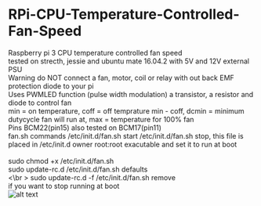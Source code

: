 # RPi-CPU-Temperature-Controlled-Fan-Speed
Raspberry pi 3 CPU temperature controlled fan speed</br >
tested on strecth, jessie and ubuntu mate 16.04.2 with 5V and 12V external PSU</br >
Warning do NOT connect a fan, motor, coil or relay with out back EMF protection diode to your pi</br >
Uses PWMLED function (pulse width modulation) a transistor, a resistor and diode to control fan</br >
min = on temperature, coff = off temprature min - coff, dcmin = minimum dutycycle fan will run at, max = temperature for 100% fan  </br > 
Pins BCM22(pin15) also tested on BCM17(pin11)</br >
fan.sh commands /etc/init.d/fan.sh start /etc/init.d/fan.sh stop, this file is placed in /etc/init.d owner root:root exacutable and set it to run at boot</br >
</br >
sudo chmod +x /etc/init.d/fan.sh</br >
sudo update-rc.d /etc/init.d/fan.sh defaults</br >
<\br >
sudo update-rc.d -f /etc/init.d/fan.sh remove</br > 
if you want to stop running at boot</br >
![alt text](https://github.com/RobKey/RPi-CPU-Temperature-Controlled-Fan-Speed/blob/master/fancct.png)
